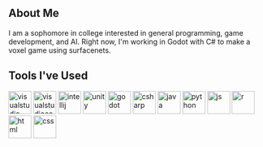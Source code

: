 ## About Me
I am a sophomore in college interested in general programming, game development, and AI.
Right now, I'm working in Godot with C# to make a voxel game using surfacenets.

<h2>Tools I've Used</h2>
<p align="left">
  <!-- Text Editors -->
  <img src="https://cdn.jsdelivr.net/gh/devicons/devicon@latest/icons/visualstudio/visualstudio-original.svg" alt="visualstudio" width="45" height="45"/>
  <img src="https://cdn.jsdelivr.net/gh/devicons/devicon@latest/icons/vscode/vscode-original.svg" alt="visualstudiocode" width="45" height="45" />
  <img src="https://cdn.jsdelivr.net/gh/devicons/devicon@latest/icons/intellij/intellij-original.svg" alt="intellij" width="45" height="45" />      
  <!-- Game Engines -->
  <img src="https://cdn.jsdelivr.net/gh/devicons/devicon@latest/icons/unity/unity-original.svg" alt="unity" width="45" height="45" />
  <img src="https://cdn.jsdelivr.net/gh/devicons/devicon@latest/icons/godot/godot-original.svg" alt="godot" width="45" height="45" />
  <!-- Languages -->
  <img src="https://cdn.jsdelivr.net/gh/devicons/devicon@latest/icons/csharp/csharp-original.svg" alt="csharp" width="45" height="45" />
  <img src="https://cdn.jsdelivr.net/gh/devicons/devicon@latest/icons/java/java-original.svg" alt="java" width="45" height="45" />
  <img src="https://cdn.jsdelivr.net/gh/devicons/devicon@latest/icons/python/python-original.svg" alt="python" width="45" height="45" />
  <img src="https://cdn.jsdelivr.net/gh/devicons/devicon@latest/icons/javascript/javascript-original.svg" alt="js" width="45" height="45" />
  <img src="https://cdn.jsdelivr.net/gh/devicons/devicon@latest/icons/r/r-original.svg" alt="r" width="45" height="45" />
  <img src="https://cdn.jsdelivr.net/gh/devicons/devicon@latest/icons/html5/html5-original.svg" alt="html" width="45" height="45"  />
  <img src="https://cdn.jsdelivr.net/gh/devicons/devicon@latest/icons/css3/css3-original.svg" alt="css" width="45" height="45" />         
</p>

